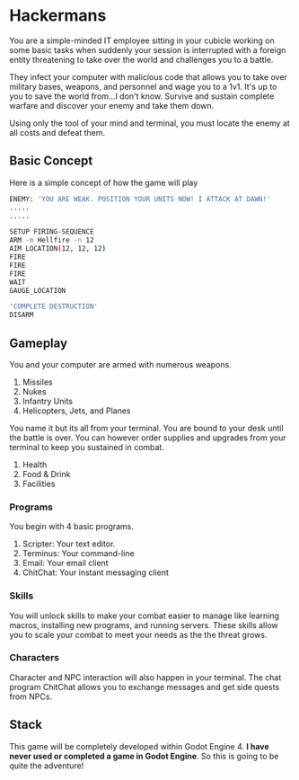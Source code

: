 # Hackermans

You are a simple-minded IT employee sitting in your cubicle working on some basic tasks
when suddenly your session is interrupted with a foreign entity threatening to take over
the world and challenges you to a battle.

They infect your computer with malicious code that allows you to take over military bases, weapons, and personnel and wage you to a 1v1. It's up to you to save the world from...I don't know. Survive and sustain complete warfare and discover your enemy and take them down.

Using only the tool of your mind and terminal, you must locate the enemy at all costs and defeat them.

## Basic Concept

Here is a simple concept of how the game will play

```bash
ENEMY: 'YOU ARE WEAK. POSITION YOUR UNITS NOW! I ATTACK AT DAWN!'
.....
.....

SETUP FIRING-SEQUENCE
ARM -m Hellfire -n 12
AIM LOCATION(12, 12, 12)
FIRE
FIRE
FIRE
WAIT
GAUGE_LOCATION

'COMPLETE DESTRUCTION'
DISARM
```

## Gameplay

You and your computer are armed with numerous weapons.
1. Missiles
2. Nukes
3. Infantry Units
4. Helicopters, Jets, and Planes

You name it but its all from your terminal. You are bound to your desk until the battle is over. You can however order supplies and upgrades from your terminal to keep you sustained in combat.

1. Health
2. Food & Drink
3. Facilities

### Programs

You begin with 4 basic programs.

1. Scripter: Your text editor.
2. Terminus: Your command-line
3. Email: Your email client
4. ChitChat: Your instant messaging client

### Skills

You will unlock skills to make your combat easier to manage like learning macros, installing new programs, and running servers. These skills allow you to scale your combat to meet your needs as the the threat grows.

### Characters

Character and NPC interaction will also happen in your terminal. The chat program ChitChat allows you to exchange messages and get side quests from NPCs.

## Stack

This game will be completely developed within Godot Engine 4. **I have never used or completed a game in Godot Engine**. So this is going to be quite the adventure!
